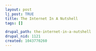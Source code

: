 ```yaml
--- 
layout: post
lj_post: TRUE
title: The Internet In A Nutshell
tags: []

drupal_path: the-internet-in-a-nutshell
drupal_nid: 1121
created: 1043770260
---
```

<a href="http://www.penny-arcade.com" target="_blank"><img src="http://www.penny-arcade.com/images/2002/20021011l.gif" alt="" align="bottom"></a>
